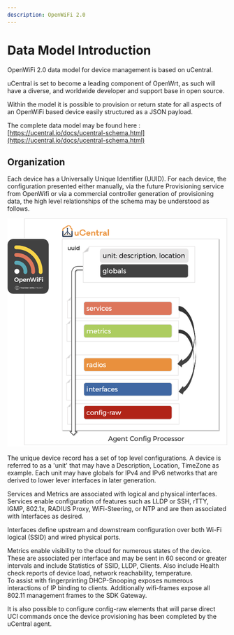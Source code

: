 ```yaml
---
description: OpenWiFi 2.0
---
```


# Data Model Introduction

OpenWiFi 2.0 data model for device management is based on uCentral.

uCentral is set to become a leading component of OpenWrt, as such will have a diverse, and worldwide developer and support base in open source.

Within the model it is possible to provision or return state for all aspects of an OpenWiFi based device easily structured as a JSON payload.

The complete data model may be found here : [https://ucentral.io/docs/ucentral-schema.html](https://ucentral.io/docs/ucentral-schema.html)

## Organization

Each device has a Universally Unique Identifier (UUID). For each device, the configuration presented either manually, via the future Provisioning service from OpenWifi or via a commercial controller generation of provisioning data, the high level relationships of the schema may be understood as follows.

![uCentral Agent Schema Processing](<../../.gitbook/assets/image (32).png>)

The unique device record has a set of top level configurations. A device is referred to as a 'unit' that may have a Description, Location, TimeZone as example. Each unit may have globals for IPv4 and IPv6 networks that are derived to lower lever interfaces in later generation.

Services and Metrics are associated with logical and physical interfaces. Services enable configuration of features such as LLDP or SSH, rTTY, IGMP, 802.1x, RADIUS Proxy, WiFi-Steering, or NTP and are then associated with Interfaces as desired.

Interfaces define upstream and downstream configuration over both Wi-Fi logical (SSID) and wired physical ports.

Metrics enable visibility to the cloud for numerous states of the device. These are associated per interface and may be sent in 60 second or greater intervals and include Statistics of SSID, LLDP, Clients. Also include Health check reports of device load, network reachability, temperature.\
To assist with fingerprinting DHCP-Snooping exposes numerous interactions of IP binding to clients. Additionally wifi-frames expose all 802.11 management frames to the SDK Gateway.

It is also possible to configure config-raw elements that will parse direct UCI commands once the device provisioning has been completed by the uCentral agent.
